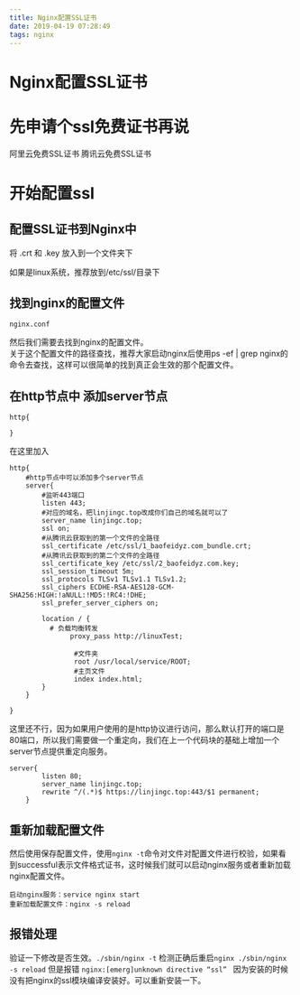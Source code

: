 ```yaml
---
title: Nginx配置SSL证书
date: 2019-04-19 07:28:49
tags: nginx
---
```


# Nginx配置SSL证书

# 先申请个ssl免费证书再说

阿里云免费SSL证书  腾讯云免费SSL证书

# 开始配置ssl

## 配置SSL证书到Nginx中

将 .crt 和 .key 放入到一个文件夹下   

如果是linux系统，推荐放到/etc/ssl/目录下

<!--more-->

## 找到nginx的配置文件

`nginx.conf`

然后我们需要去找到nginx的配置文件。   
关于这个配置文件的路径查找，推荐大家启动nginx后使用ps -ef | grep nginx的命令去查找，这样可以很简单的找到真正会生效的那个配置文件。

## 在http节点中 添加server节点

```
http{

}
```

在这里加入  

```
http{
    #http节点中可以添加多个server节点
    server{
        #监听443端口
        listen 443;
        #对应的域名，把linjingc.top改成你们自己的域名就可以了
        server_name linjingc.top;
        ssl on;
        #从腾讯云获取到的第一个文件的全路径
        ssl_certificate /etc/ssl/1_baofeidyz.com_bundle.crt;
        #从腾讯云获取到的第二个文件的全路径
        ssl_certificate_key /etc/ssl/2_baofeidyz.com.key;
        ssl_session_timeout 5m;
        ssl_protocols TLSv1 TLSv1.1 TLSv1.2;
        ssl_ciphers ECDHE-RSA-AES128-GCM-SHA256:HIGH:!aNULL:!MD5:!RC4:!DHE;
        ssl_prefer_server_ciphers on;
        
        location / {
          # 负载均衡转发
               proxy_pass http://linuxTest; 

                #文件夹
                root /usr/local/service/ROOT;
                #主页文件
                index index.html;
        }
    }

}

```

这里还不行，因为如果用户使用的是http协议进行访问，那么默认打开的端口是80端口，所以我们需要做一个重定向，我们在上一个代码块的基础上增加一个server节点提供重定向服务。

```
server{
        listen 80;
        server_name linjingc.top;
        rewrite ^/(.*)$ https://linjingc.top:443/$1 permanent;
    }

```

## 重新加载配置文件

然后使用保存配置文件，使用`nginx -t`命令对文件对配置文件进行校验，如果看到successful表示文件格式证书，这时候我们就可以启动nginx服务或者重新加载nginx配置文件。 

```
启动nginx服务：service nginx start 
重新加载配置文件：nginx -s reload

```

## 报错处理

验证一下修改是否生效。`./sbin/nginx -t` 检测正确后重启`nginx ./sbin/nginx -s reload` 
但是报错 
`nginx:[emerg]unknown directive “ssl” `
因为安装的时候没有把nginx的ssl模块编译安装好。可以重新安装一下。